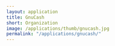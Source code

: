 ```yaml
---
layout: application
title: GnuCash
short: Organization
image: /applications/thumb/gnucash.jpg
permalink: "/applications/gnucash/"
---
```

